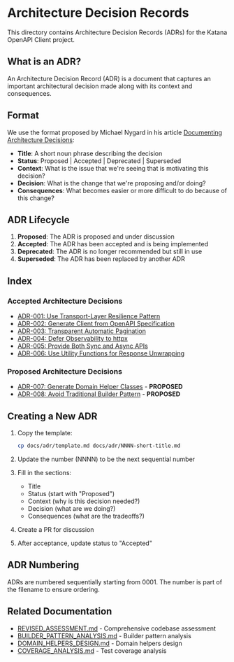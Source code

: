 # Architecture Decision Records

This directory contains Architecture Decision Records (ADRs) for the Katana OpenAPI
Client project.

## What is an ADR?

An Architecture Decision Record (ADR) is a document that captures an important
architectural decision made along with its context and consequences.

## Format

We use the format proposed by Michael Nygard in his article
[Documenting Architecture Decisions](https://cognitect.com/blog/2011/11/15/documenting-architecture-decisions):

- **Title**: A short noun phrase describing the decision
- **Status**: Proposed | Accepted | Deprecated | Superseded
- **Context**: What is the issue that we're seeing that is motivating this decision?
- **Decision**: What is the change that we're proposing and/or doing?
- **Consequences**: What becomes easier or more difficult to do because of this change?

## ADR Lifecycle

1. **Proposed**: The ADR is proposed and under discussion
1. **Accepted**: The ADR has been accepted and is being implemented
1. **Deprecated**: The ADR is no longer recommended but still in use
1. **Superseded**: The ADR has been replaced by another ADR

## Index

### Accepted Architecture Decisions

- [ADR-001: Use Transport-Layer Resilience Pattern](0001-transport-layer-resilience.md)
- [ADR-002: Generate Client from OpenAPI Specification](0002-openapi-code-generation.md)
- [ADR-003: Transparent Automatic Pagination](0003-transparent-pagination.md)
- [ADR-004: Defer Observability to httpx](0004-defer-observability-to-httpx.md)
- [ADR-005: Provide Both Sync and Async APIs](0005-sync-async-apis.md)
- [ADR-006: Use Utility Functions for Response Unwrapping](0006-response-unwrapping-utilities.md)

### Proposed Architecture Decisions

- [ADR-007: Generate Domain Helper Classes](0007-domain-helper-classes.md) -
  **PROPOSED**
- [ADR-008: Avoid Traditional Builder Pattern](0008-avoid-builder-pattern.md) -
  **PROPOSED**

## Creating a New ADR

1. Copy the template:

   ```bash
   cp docs/adr/template.md docs/adr/NNNN-short-title.md
   ```

1. Update the number (NNNN) to be the next sequential number

1. Fill in the sections:

   - Title
   - Status (start with "Proposed")
   - Context (why is this decision needed?)
   - Decision (what are we doing?)
   - Consequences (what are the tradeoffs?)

1. Create a PR for discussion

1. After acceptance, update status to "Accepted"

## ADR Numbering

ADRs are numbered sequentially starting from 0001. The number is part of the filename to
ensure ordering.

## Related Documentation

- [REVISED_ASSESSMENT.md](../REVISED_ASSESSMENT.md) - Comprehensive codebase assessment
- [BUILDER_PATTERN_ANALYSIS.md](../BUILDER_PATTERN_ANALYSIS.md) - Builder pattern
  analysis
- [DOMAIN_HELPERS_DESIGN.md](../DOMAIN_HELPERS_DESIGN.md) - Domain helpers design
- [COVERAGE_ANALYSIS.md](../COVERAGE_ANALYSIS.md) - Test coverage analysis
